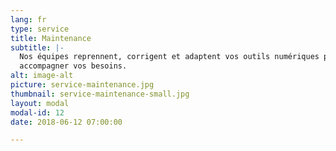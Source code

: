 ```yaml
---
lang: fr
type: service
title: Maintenance
subtitle: |-
  Nos équipes reprennent, corrigent et adaptent vos outils numériques pour
  accompagner vos besoins.
alt: image-alt
picture: service-maintenance.jpg
thumbnail: service-maintenance-small.jpg
layout: modal
modal-id: 12
date: 2018-06-12 07:00:00

---
```


